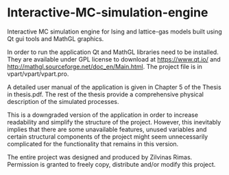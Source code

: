 # Interactive-MC-simulation-engine
Interactive MC simulation engine for Ising and lattice-gas models built using Qt gui tools and MathGL graphics.

In order to run the application Qt and MathGL libraries need to be installed. They are available under GPL license to download at https://www.qt.io/ and http://mathgl.sourceforge.net/doc_en/Main.html. The project file is in vpart/vpart/vpart.pro.

A detailed user manual of the application is given in Chapter 5 of the Thesis in thesis.pdf. The rest of the thesis provide a comprehensive physical description of the simulated processes.

This is a downgraded version of the application in order to increase readability and simplify the structure of the project. However, this inevitably implies that there are some unavailable features, unused variables and certain structural components of the project might seem unnecessarily complicated for the functionality that remains in this version.

The entire project was designed and produced by Zilvinas Rimas. Permission is granted to freely copy, distribute and/or modify this project.
